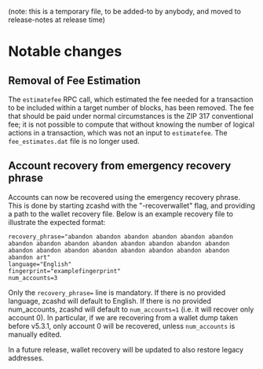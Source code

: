 (note: this is a temporary file, to be added-to by anybody, and moved to
release-notes at release time)

Notable changes
===============

Removal of Fee Estimation
-------------------------

The `estimatefee` RPC call, which estimated the fee needed for a transaction to
be included within a target number of blocks, has been removed. The fee that
should be paid under normal circumstances is the ZIP 317 conventional fee; it
is not possible to compute that without knowing the number of logical actions
in a transaction, which was not an input to `estimatefee`. The `fee_estimates.dat`
file is no longer used.

Account recovery from emergency recovery phrase
-----------------------------------------------

Accounts can now be recovered using the emergency recovery phrase. This is done
by starting zcashd with the "-recoverwallet" flag, and providing a path to the
wallet recovery file. Below is an example recovery file to illustrate the
expected format:

    recovery_phrase="abandon abandon abandon abandon abandon abandon abandon abandon abandon abandon abandon abandon abandon abandon abandon abandon abandon abandon abandon abandon abandon abandon abandon art"
    language="English"
    fingerprint="examplefingerprint"
    num_accounts=3

Only the `recovery_phrase=` line is mandatory. If there is no provided language,
zcashd will default to English. If there is no provided num_accounts, zcashd
will default to `num_accounts=1` (i.e. it will recover only account 0).
In particular, if we are recovering from a wallet dump taken before v5.3.1,
only account 0 will be recovered, unless `num_accounts` is manually edited.

In a future release, wallet recovery will be updated to also restore legacy
addresses.
